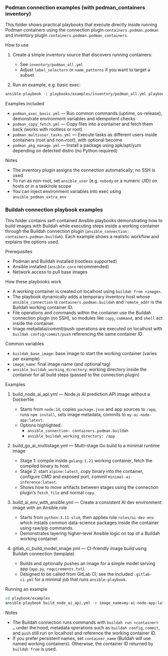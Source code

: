 ### Podman connection examples (with podman_containers inventory)

This folder shows practical playbooks that execute directly inside running Podman containers using the connection plugin `containers.podman.podman` and inventory plugin `containers.podman.podman_containers`.

How to use
1) Create a simple inventory source that discovers running containers:
   - See `inventory/podman_all.yml`
   - Adjust `label_selectors` or `name_patterns` if you want to target a subset

2) Run an example, e.g. basic exec:
```bash
ansible-playbook -i playbooks/examples/inventory/podman_all.yml playbooks/examples/podman_exec_basic.yml
```

Examples included
- `podman_exec_basic.yml` — Run common commands (uptime, os-release), demonstrate environment variables and idempotent checks
- `podman_copy_fetch.yml` — Copy files into a container and fetch them back (works with rootless or root)
- `podman_multiuser_tasks.yml` — Execute tasks as different users inside containers (root and non-root), with optional become
- `podman_pkg_manage.yml` — Install a package using apk/apt/yum depending on detected distro (no Python required)

Notes
- The inventory plugin assigns the connection automatically; no SSH is used
- To run as non-root, set `ansible_user` (e.g. `nobody` or a numeric UID) on hosts or in a task/role scope
- You can inject environment variables into exec using `ansible_podman_extra_env`

### Buildah connection playbook examples

This folder contains self-contained Ansible playbooks demonstrating how to build images with Buildah while executing steps inside a working container through the Buildah connection plugin (`ansible_connection: containers.podman.buildah`). Each example shows a realistic workflow and explains the options used.

Prerequisites
- Podman and Buildah installed (rootless supported)
- Ansible installed (`ansible-core` recommended)
- Network access to pull base images

How these playbooks work
- A working container is created on localhost using `buildah from <image>`.
- The playbook dynamically adds a temporary inventory host whose `ansible_connection` is `containers.podman.buildah` and `remote_addr` is the Buildah working container ID.
- File operations and commands within the container use the Buildah connection plugin (no SSH), so modules like `copy`, `command`, and `shell` act inside the container.
- Image metadata/commit/push operations are executed on localhost with `buildah config/commit/push` referencing the same container ID.

Common variables
- `buildah_base_image`: base image to start the working container (varies per example)
- `image_name`: final image name (and optional tag)
- `ansible_buildah_working_directory`: working directory inside the container for all build steps (passed to the connection plugin)

Examples
1) build_node_ai_api.yml — Node.js AI prediction API image without a Dockerfile
   - Starts from `node:14`, copies `package.json` and app sources to `/app`, runs `npm install`, sets image metadata, commits to `my-ai-node-app:latest`.
   - Options highlighted:
     - `ansible_connection: containers.podman.buildah`
     - `ansible_buildah_working_directory: /app`

2) build_go_ai_multistage.yml — Multi-stage Go build to a minimal runtime image
   - Stage 1: compile inside `golang:1.21` working container, fetch the compiled binary to host.
   - Stage 2: start `alpine:latest`, copy binary into the container, configure CMD and exposed port, commit `minimal-ai-inference:latest`.
   - Shows how to move artifacts between stages using the connection plugin’s `fetch_file` and normal `copy`.

3) build_ai_env_with_ansible.yml — Create a consistent AI dev environment image with an Ansible role
   - Starts from `python:3.11-slim`, then applies role `roles/ai-dev-env` which installs common data-science packages inside the container using raw/pip commands.
   - Demonstrates layering higher-level Ansible logic on top of a Buildah working container.

4) gitlab_ci_build_model_image.yml — CI-friendly image build using Buildah connection (template)
   - Builds and optionally pushes an image for a simple model serving app (`app.py`, `requirements.txt`).
   - Designed to be called from GitLab CI; see the included `.gitlab-ci.yml` for a minimal job that runs `ansible-playbook`.

Running an example
```bash
cd playbook/examples
ansible-playbook build_node_ai_api.yml -e image_name=my-ai-node-app:latest
```

Notes
- The Buildah connection runs commands with `buildah run <container> …` under the hood; metadata operations such as `buildah config`, `commit`, and `push` still run on localhost and reference the working container ID.
- If you prefer persistent names, set `container_name` (Buildah will use named working containers). Otherwise, the container ID returned by `buildah from` is used.


